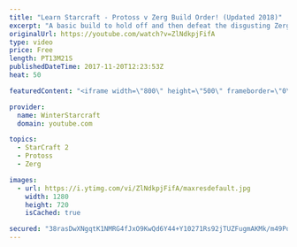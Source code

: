 ```yaml
---
title: "Learn Starcraft - Protoss v Zerg Build Order! (Updated 2018)"
excerpt: "A basic build to hold off and then defeat the disgusting Zerg! Meant for lower level players who have little direction, not for high level players looking for the dankest meta :) -- Watch live at https://www.twitch.tv/wintergaming"
originalUrl: https://youtube.com/watch?v=ZlNdkpjFifA
type: video
price: Free
length: PT13M21S
publishedDateTime: 2017-11-20T12:23:53Z
heat: 50

featuredContent: "<iframe width=\"800\" height=\"500\" frameborder=\"0\" src=\"https://www.youtube.com/embed/ZlNdkpjFifA\" allow=\"accelerometer; autoplay; encrypted-media; gyroscope; picture-in-picture\" allowfullscreen></iframe>"

provider:
  name: WinterStarcraft
  domain: youtube.com

topics:
  - StarCraft 2
  - Protoss
  - Zerg

images:
  - url: https://i.ytimg.com/vi/ZlNdkpjFifA/maxresdefault.jpg
    width: 1280
    height: 720
    isCached: true

secured: "38rasDwXNgqtK1NMRG4fJxO9KwQd6Y44+Y10271Rs92jTUZFugmAKMk/m49Pq0XtdL6ldzs8evgbL52t1HKX8KOPk/HWxK70xmkaUxd2c2Tkw8X2oaKamYIkzi1hx1PCBT31oYgJvexHxB5n2dNjM2Qim1e7W/GU95pqyBNJm+kc/3q+CKDqWaf4GrjYlXB4dprY6foem3akSA9tdQH3SUUUXgXjhXi+iKrygm0/iu9F7Mto70wdD1K2ossm09v/N+fkZ8vAuf+criL2CUdY/8KIgwb03Jrm8Ey5izrQsX4OaN1nBIOlnetc5A6IjtiUgajpFPUXoE+cP7CKxB+PIReGoEiF9yXv/iYaG3Upc3GqzFfDKKZ29fTViUOOVErMGNpfe2pmWB9p+vDXKPQwNzdwB0IxLsdMVUJWO5LJ8BE=;myncLkyuZVTxcm738kgOrA=="
---
```


